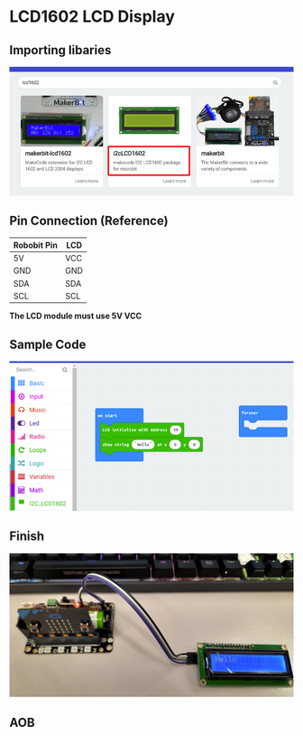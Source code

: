 # LCD1602 LCD Display

## Importing libaries
![alt text](https://github.com/hyfung/classroom_microbit_kit/blob/white/07_LCD1602/Extension.png "")

## Pin Connection (Reference)
|Robobit Pin|LCD|
|-|-|
|5V|VCC|
|GND|GND|
|SDA|SDA|
|SCL|SCL|

<b>The LCD module must use 5V VCC</b>

## Sample Code
![alt text](https://github.com/hyfung/classroom_microbit_kit/blob/white/07_LCD1602/Code.png "")

## Finish
![alt text](https://github.com/hyfung/classroom_microbit_kit/blob/white/07_LCD1602/Working.png "")

## AOB
